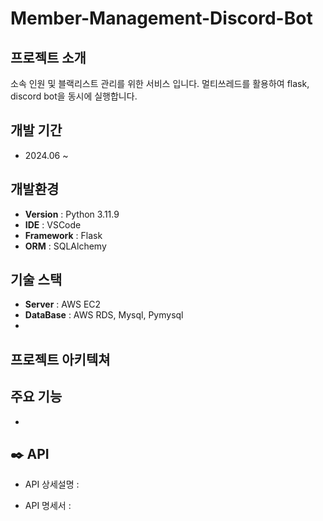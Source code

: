 # Member-Management-Discord-Bot

## 프로젝트 소개
소속 인원 및 블랙리스트 관리를 위한 서비스 입니다. 멀티쓰레드를 활용하여 flask, discord bot을 동시에 실행합니다. 

## 개발 기간 
- 2024.06 ~ 

## 개발환경
- **Version** : Python 3.11.9
- **IDE** : VSCode
- **Framework** : Flask
- **ORM** : SQLAlchemy

## 기술 스택
- **Server** : AWS EC2
- **DataBase** : AWS RDS, Mysql, Pymysql
- 

## 프로젝트 아키텍쳐


## 주요 기능
- 
      
## ✒️ API
- API 상세설명 : 


- API 명세서 : 
